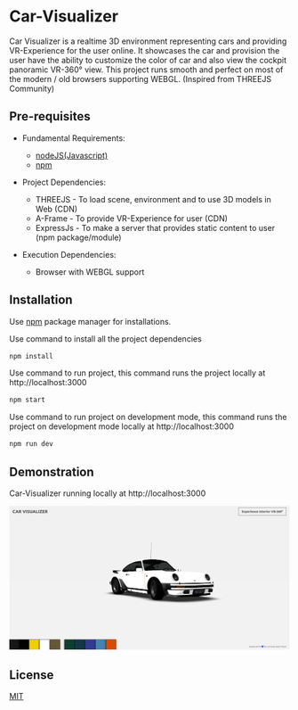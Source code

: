 # Car-Visualizer

Car Visualizer is a realtime 3D environment representing cars and providing VR-Experience for the user online. It showcases the car and provision the user have the ability to customize the color of car and also view the cockpit panoramic VR-360° view. This project runs smooth and perfect on most of the modern / old browsers supporting WEBGL. (Inspired from THREEJS Community)

## Pre-requisites

- Fundamental Requirements:

  - [nodeJS(Javascript)](https://nodejs.org/en/)
  - [npm](https://www.npmjs.com/)

- Project Dependencies:

  - THREEJS - To load scene, environment and to use 3D models in Web (CDN)
  - A-Frame - To provide VR-Experience for user (CDN)
  - ExpressJs - To make a server that provides static content to user (npm package/module)

- Execution Dependencies:
  - Browser with WEBGL support

## Installation

Use [npm](https://www.npmjs.com/) package manager for installations.

Use command to install all the project dependencies

```bash
npm install
```

Use command to run project, this command runs the project locally at http://localhost:3000

```bash
npm start
```

Use command to run project on development mode, this command runs the project on development mode locally at http://localhost:3000

```bash
npm run dev
```

## Demonstration

Car-Visualizer running locally at http://localhost:3000

![Car-Visualizer](./model/pro_screenshot.png)

## License

[MIT](https://choosealicense.com/licenses/mit/)
